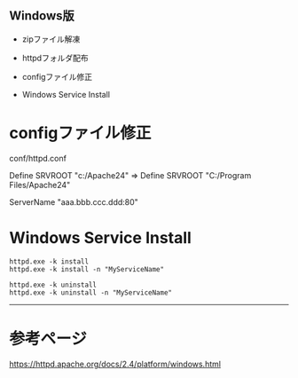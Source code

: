 
## Windows版

* zipファイル解凍

* httpdフォルダ配布

* configファイル修正

* Windows Service Install


# configファイル修正

conf/httpd.conf

Define SRVROOT "c:/Apache24"
⇒
Define SRVROOT "C:/Program Files/Apache24"

ServerName "aaa.bbb.ccc.ddd:80"


# Windows Service Install

```
httpd.exe -k install
httpd.exe -k install -n "MyServiceName"
```

```
httpd.exe -k uninstall
httpd.exe -k uninstall -n "MyServiceName"
```
---
# 参考ページ

https://httpd.apache.org/docs/2.4/platform/windows.html
